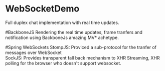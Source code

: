 # WebSocketDemo
Full duplex chat implementation with real time updates.

#BackboneJS
Rendering the real time updates, frame tranfers and notification using BackboneJs amazing MV* achetype.

#Spring WebSockets
StompJS: Proviced a sub-protocol for the tranfer of messages over WebSocket<br>
SockJS: Provides transparent fall back mechanism to XHR Streaming, XHR polling for the browser who doesn't support websocket.